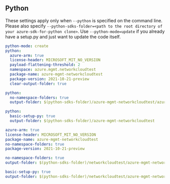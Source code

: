 ## Python

These settings apply only when `--python` is specified on the command line.
Please also specify `--python-sdks-folder=<path to the root directory of your azure-sdk-for-python clone>`.
Use `--python-mode=update` if you already have a setup.py and just want to update the code itself.

``` yaml !$(track2)                         // For track1: basic Python package information
python-mode: create
python:
  azure-arm: true
  license-header: MICROSOFT_MIT_NO_VERSION
  payload-flattening-threshold: 2
  namespace: azure.mgmt.networkcloudtest
  package-name: azure-mgmt-networkcloudtest
  package-version: 2021-10-21-preview
  clear-output-folder: true
```

``` yaml $(python-mode) == 'update' && !$(track2)
python:
  no-namespace-folders: true
  output-folder: $(python-sdks-folder)/azure-mgmt-networkcloudtest/azure/mgmt/networkcloudtest
```

``` yaml $(python-mode) == 'create' && !$(track2)
python:
  basic-setup-py: true
  output-folder: $(python-sdks-folder)/azure-mgmt-networkcloudtest
```

``` yaml $(track2)                          // For track2: basic Python package information
azure-arm: true
license-header: MICROSOFT_MIT_NO_VERSION
package-name: azure-mgmt-networkcloudtest
no-namespace-folders: true
package-version: 2021-10-21-preview
```

``` yaml $(python-mode) == 'update' && $(track2)
no-namespace-folders: true
output-folder: $(python-sdks-folder)/networkcloudtest/azure-mgmt-networkcloudtest/azure/mgmt/networkcloudtest
```

``` yaml $(python-mode) == 'create' && $(track2)
basic-setup-py: true
output-folder: $(python-sdks-folder)/networkcloudtest/azure-mgmt-networkcloudtest
```
